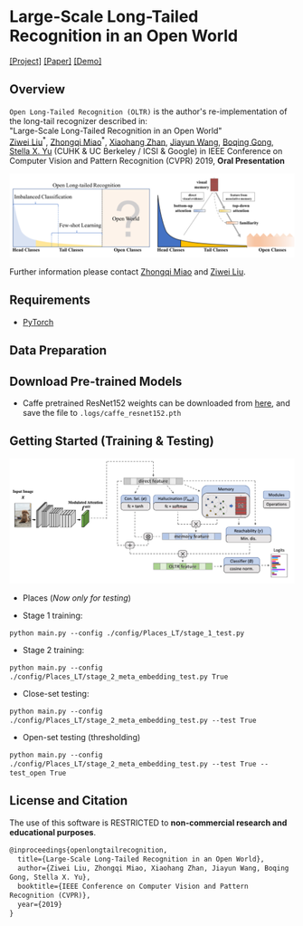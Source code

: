 # Large-Scale Long-Tailed Recognition in an Open World

[[Project]](https://liuziwei7.github.io/projects/LongTail.html) [[Paper]]() [[Demo]]()      

## Overview
`Open Long-Tailed Recognition (OLTR)` is the author's re-implementation of the long-tail recognizer described in:  
"Large-Scale Long-Tailed Recognition in an Open World"   
[Ziwei Liu](https://liuziwei7.github.io/)<sup>\*</sup>, [Zhongqi Miao](https://github.com/zhmiao)<sup>\*</sup>, [Xiaohang Zhan](https://xiaohangzhan.github.io/), [Jiayun Wang](http://pwang.pw/), [Boqing Gong](http://boqinggong.info/), [Stella X. Yu](https://www1.icsi.berkeley.edu/~stellayu/) (CUHK & UC Berkeley / ICSI & Google)
in IEEE Conference on Computer Vision and Pattern Recognition (CVPR) 2019, **Oral Presentation**

<img src='./assets/intro.png' width=800>

Further information please contact [Zhongqi Miao](zhongqi.miao@berkeley.edu) and [Ziwei Liu](https://liuziwei7.github.io/).

## Requirements
* [PyTorch](https://pytorch.org/)

## Data Preparation

## Download Pre-trained Models
* Caffe pretrained ResNet152 weights can be downloaded from [here](https://drive.google.com/uc?export=download&id=0B7fNdx_jAqhtckNGQ2FLd25fa3c), and save the file to `.logs/caffe_resnet152.pth`

## Getting Started (Training & Testing)

<img src='./assets/pipeline.jpg' width=800>

* Places (*Now only for testing*)
- Stage 1 training:
```
python main.py --config ./config/Places_LT/stage_1_test.py
```
- Stage 2 training:
```
python main.py --config ./config/Places_LT/stage_2_meta_embedding_test.py True
```
- Close-set testing:
```
python main.py --config ./config/Places_LT/stage_2_meta_embedding_test.py --test True
```
- Open-set testing (thresholding)
```
python main.py --config ./config/Places_LT/stage_2_meta_embedding_test.py --test True --test_open True
```

## License and Citation
The use of this software is RESTRICTED to **non-commercial research and educational purposes**.
```
@inproceedings{openlongtailrecognition,
  title={Large-Scale Long-Tailed Recognition in an Open World},
  author={Ziwei Liu, Zhongqi Miao, Xiaohang Zhan, Jiayun Wang, Boqing Gong, Stella X. Yu},
  booktitle={IEEE Conference on Computer Vision and Pattern Recognition (CVPR)},
  year={2019}
}
```
